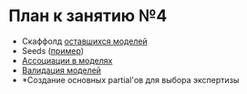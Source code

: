 План к занятию №4
=================

* Скаффолд [оставшихся моделей](lab4/models.md)
* Seeds ([пример](lab4/seeds.md))
* [Ассоциации в моделях](http://rusrails.ru/active-record-associations)
* [Валидация моделей](http://rusrails.ru/active-record-validations)
* *Создание основных partial'ов для выбора экспертизы
